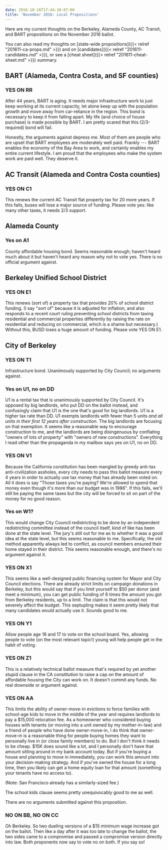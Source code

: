 ```yaml
---
date: 2016-10-16T17:44:18-07:00
title: 'November 2016: Local Propositions'
---
```


Here are my current thoughts on the Berkeley, Alameda County, AC Transit, and
BART propositions on the November 2016 ballot.

You can also read my thoughts
on [state-wide propositions]({{< relref "201611-ca-props.md" >}}) and
on [candidates]({{< relref "201611-candidates.md" >}}), or see
a [cheat sheet]({{< relref "201611-cheat-sheet.md" >}}) summary.



## BART (Alameda, Contra Costa, and SF counties)

### YES ON RR

After 44 years, BART is aging.  It needs major infrastructure work to just keep
working at its current capacity, let alone keep up with the population growth
and move away from car-reliance in the region. This bond is necessary to keep it
from falling apart. My life (and choice of house purchase) is made possible by
BART. I am pretty scared that this (2/3-required) bond will fail.

Honestly, the arguments against depress me. Most of them are people who are
upset that BART employees are moderately well paid.  Frankly --- BART enables
the economy of the Bay Area to work, and certainly enables my entire current
lifestyle. I am proud that the employees who make the system work are paid
well. They deserve it.

<!--more-->


## AC Transit (Alameda and Contra Costa counties)

### YES ON C1

This renews the current AC Transit flat property tax for 20 more years. If this
fails, buses will lose a major source of funding.  Please vote yes: like many
other taxes, it needs 2/3 support.

## Alameda County
### Yes on A1

County affordable housing bond. Seems reasonable enough; haven't heard much
about it but haven't heard any reason why not to vote yes. There is no official
argument against.

## Berkeley Unified School District
### YES ON E1

This renews (sort of) a property tax that provides 20% of school district
funding.  (I say "sort of" because it is adjusted for inflation, and also
responds to a recent court ruling preventing school districts from taxing
residential and commercial properties differently by raising the rate on
residential and reducing on commercial, which is a shame but necessary.)
Without this, BUSD loses a huge amount of funding. Please vote YES ON E1.

## City of Berkeley

### YES ON T1

Infrastructure bond. Unanimously supported by City Council; no arguments
against.

### Yes on U1, no on DD

U1 is a rental tax that is unanimously supported by City Council. It's opposed
by big landlords, who put DD on the ballot instead, and confusingly claim that
U1 is the one that's good for big landlords. U1 is a higher tax rate than DD.
U1 exempts landlords with fewer than 5 units *and all units in their first 12
years after construction*.  The big landlords are focusing on that exemption.
It seems like a reasonable way to encourage construction to me, and the
landlords are being disingenuous by conflating "owners of lots of property" with
"owners of new constructions".  Everything I read other than the propaganda in
my mailbox says yes on U1, no on DD.

### YES ON V1

Because the California constitution has been mangled by greedy anti-tax
anti-civilization assholes, every city needs to pass this ballot measure every 4
years in order to actually use tax money that has already been voted on. All it
does is say "Those taxes you're paying?  We're allowed to spend that money even
though it's more than our budget was in 1986".  If this fails, we'll still be
paying the same taxes but the city will be forced to sit on part of the money
for no good reason.

### Yes on W1?

This would change City Council redistricting to be done by an independent
redistricting committee instead of the council itself, kind of like has been
done at the state level. The jury's still out for me as to whether it was a good
idea at the state level, but this seems reasonable to me. Specifically, the old
method apparently always led to conflict, as council members ensured their home
stayed in their district. This seems reasonable enough, and there's no argument
against it.

### YES ON X1

This seems like a well-designed public financing system for Mayor and City
Council elections. There are already strict limits on campaign donations in
Berkeley, but this would say that if you limit yourself to $50 per donor (and
meet a minimum), you can get public funding of 6 times the amount you got from
Berkeley residents, up to a limit. The claim is that this would not severely
affect the budget.  This septupling makes it seem pretty likely that many
candidates would actually use it. Sounds good to me.

### YES ON Y1

Allow people age 16 and 17 to vote on the school board. Yes, allowing people to
vote (on the most relevant topic!) young will help people get in the habit of
voting.

### YES ON Z1

This is a relatively technical ballot measure that's required by yet another
stupid clause in the CA constitution to raise a cap on the amount of affordable
housing the City can work on.  It doesn't commit any funds.  No real downside or
argument against.

### YES ON AA

This limits the ability of owner-move-in evictions to force families with
school-age kids to move in the middle of the year and requires landlords to pay
a $15,000 relocation fee.  As a homeowner who considered buying houses with
tenants (or moving into a unit owned by my mother-in-law) and a friend of people
who have done owner-move-in, I do think that owner-move-in is a reasonable thing
for people buying homes they want to personally live in (or close family
members) to do. But I don't think it needs to be cheap.  $15K does sound like a
lot, and I personally don't have that amount sitting around in my bank account
today. But if you're buying a house and planning to move in immediately, you can
work this amount into your decision-making strategy. And if you've owned the
house for a long time, then you likely can get a home equity loan for that
amount (something your tenants have no access to).

(Note: San Francisco already has a similarly-sized fee.)

The school kids clause seems pretty unequivocably good to me as well.

There are no arguments submitted against this proposition.

### NO ON BB, NO ON CC

Oh Berkeley. So two dueling versions of a $15 minimum wage increase got on the
ballot. Then like a day after it was too late to change the ballot, the two
sides came to a compromise and passed a compromise version directly into law.
Both proponents now say to vote no on both.  If you say so!

